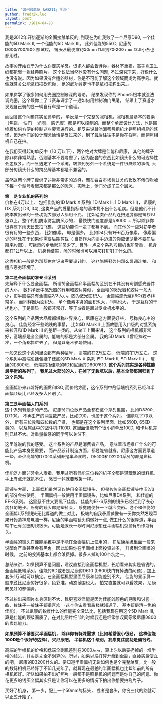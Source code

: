 ```yaml
---
title: '如何败单反 &#8211; 机身'
author: fredrik.luo
layout: post
permalink: /2014-04-28
---
```

我是2012年开始逐渐的全面接触单反的, 到现在为止我败了一个尼康D90, 一个佳能的5D Mark II, 一个佳能的5D Mark III。 此外佳能的550D, 尼康的D600/700/800 都试过， 镜头从最便宜的50mm f1.8到70-200 mm f2.8小白也都用过。

故事的开始在于为什么你要买单反。很多人都会告诉你，器材不重要，高手拿卫生纸都能曝一张经典照片。 这个说法当然也没有什么问题, 不过深究下来，好像什么也没有说。因为如果没有合适的器材，你是不可能了解这个领域而成为高手的。就像就算关公能拿扫把砍死你， 他的武功肯定也不是拿扫把练出来。。

<!--more-->

如果你学了很多如何用光圈控制景深的理论， 结果发现你的iPhone5根本就没法调光圈，这个跟你上了节赛车课学了一通如何用控制油门甩尾， 结果上了赛道才发现自己骑的是一辆自行车是一个道理。

而回答这个问题其实蛮简单的， 单反是一个完整的照相机，照相机最基本的要素（焦距， 快门， 光圈， 感光度）都是可以控制的，而整个单反设计方法，也是围绕着如何方便的控制这些要素进行的。相反来说其他消费照相机才是照相机界的妖怪，因为他们的设计理念恰恰是反过来的，到了最后往往不是你在拍照，而是照相机自己在拍。

在我们买得起的单反中（10 万以下），两个绝对大牌是佳能和尼康， 其他的牌子除非你非常熟悉，否则基本不要考虑了，因为配套的东西比如镜头什么的可选择性会差很多。而一旦选定了一个系统，转换到另外一个系统是一件很麻烦的事情, 大部分的镜头什么的跨品牌基本都是不兼容的。

虽然这两个牌子提供了非常非常多的选择，而在各自市场和公关的孜孜不倦的吹嘘下每一个型号看起来都是那么的优秀，实际上，他们分成了三个层次。

**第一是专业机的系列的**  
价格在4万以上， 包括佳能的1D Mark X 系列( 1D Mark II, 1 D Mark III)， 尼康的DX 系列( D3, D4), 这类产品的质量指标啥的基本挑不出什么毛病。但是他们不计成本做出来的一些功能大部分人都用不到。 比如这类产品的连拍速度都是每秒10张以上。整个相机防水防尘防风沙的， 最快快门速度都是1/8000 +. 所以除非你很喜欢下雨天出去拍飞碟， 这些功能你一辈子都用不到。 而其他的一些对初学者很有用的一些东西， 比如像素， 却是偏少， 比如D4只有1千6百万像素。 像素偏少的坏处在于如果你需要后期剪裁（ 当然作为向高手迈进的你应该尽量不要在后期来构图），可裁剪的余地就非常少了。另外一点这个系列的相机也非常重， 机身都在1公斤以上， 机身也结实，闲的时候也可以用来钉钉钉子什么的。

这类相机一般是为那帮体育记者需要设计的， 这也能解释为何那么强调连拍， 和适应恶劣环境了。

**第二是全画幅的准专业系列**  
先解释下什么是全画幅， 所谓的全画幅和半画幅的区别在于其没有阉割感光器件的大小， 数码单反中感光器的作用和胶片类似， 全画幅的感光器和胶片一般大小，而半画幅只有全画幅2/3大小。因为感光面积大， 全画幅感光度(ISO)要好非常多。 而同样因为面积大， 单个像素本身的面积也大，间隔也大， 于是互相的干扰也小，于是画质一般都非常好，等于或者是超过专业机水平的。

这个系列的产品两大品牌都堪称业界良心，尼康在这方面要好些， 号称良心中的良心。 佳能经常干些略贱的事情， 比如5D Mark II 上面故意用入门级的对焦系统来拉开和1D Mark III 的差距一类的。从做工上面来讲， 这个系列的相机都非常好，高端都是全金属的，低端的都是大部分金属。 我的5D Mark II 曾经摔过一次，一个角都摔进去了， 但是丝毫不影响使用。

一般来说这个系列里面都有两种型号， 高端的在2万左右， 低端的在1万左右。 这个系列中高端包括包括了佳能的5D Mark X 系列 (5D Mark II, 5D Mark III) ， 尼康的D800/E， 低端包括佳能的6D和尼康的D600/610. **这个系列其实是各种性能最平衡的系列了， 我见过大部分的人，在掉了无数坑以后，基本全部都回归到了这个系列。**

全画幅带来非常好的画质和ISO, 而价格方面，这个系列中的低端机系列已经和半画幅顶级比已经没多大区别了。

**第三是半画幅入门系列**  
这个系列有最多的产品， 尼康的四位数产品全都在这个系列里面， 比如D3200, D7100。 不再生产的两位数产品，比如D90，也属于这个系列。 佳能除了7D以外， 所有三位数和四位数的产品， 也都是在这个系列里面。比如550D, 650D一类的， 以及屌丝中的战斗机:1100D. 这里面佳能有个很小的单反100D, 和卡片机差别已经不大。对重量敏感的同学可以关注下。

这里说说的我的感受。 这个系列的产品是消费者产品， 意味着市场推广什么的可能比产品本身更重要， 而产品设计制造方面，都是能省就省。尼康这方面要厚道一些。至少高端的D7000系列都是半金属的，D5000和D3200系列的都是塑料机。

佳能这方面非常令人发指，我用过所有佳能三位数的机子全都是轻飘飘的塑料机，手上有点汗就抓不住， 感觉一抖就要散架一样。

而镜头方面， 半画幅机虽然可以使用全画幅镜头， 但是仅仅全画幅镜头中间2/3的部分会被使用。 半画幅机一般使用半画幅镜头，比如尼康DX系列， 和佳能的EF-S系列。 这里忍不住又要黑下佳能。 佳能的EF-S系列的镜头已经烂到了丧心病狂的地步。所有的镜头都是塑料头， 感觉随便扭一下就会变形。这个和佳能的全画幅L系列镜头无比厚道的做工对比， 极端的自我矛盾就像有一天你突然发现苹果开始造神舟电脑一样。尼康的半画幅镜头稍微好一点, 做工什么的很厚道，半画幅中还有金圈的顶级头，可能是很长一段时间尼康想在半画幅机型里有所作为有关。

半画幅的镜头在佳能系统中是不能在全画幅机上使用的， 在尼康系统里面一般来说暗角严重甚至会有黑角。因此如果你在半画幅上面投资过多， 升级到全画幅的时候， 之前的投资基本上都会浪费掉。很多人掉的100个坑之一。

总结来讲，如果预算不是问题，建议直接到全画幅机型，长期看来其实是省钱的。 全画幅低端系列，佳能的6D或者是尼康的D610 (D600快门有掉渣的问题），加上套头1万5就可以搞定。在全画幅机型里面尼康和佳能差别不大。 佳能的显示屏一般来说比尼康的好很多，色彩准，动态范围也大。 拍完直接就可以看效果， 尼康我见过的都偏黄。

不过拍出来图片本身区别不大，我更喜欢佳能是因为佳能的颜色的更暖和讨喜一些，拍妹子一般妹子都很喜欢 （这个你去看看影楼就知道了， 基本都是清一色的佳能）。 不过尼康的锐度什么的佳能完全没法比，包括我现在用这个5D Mark III, 算是佳能的顶级画质了，在对比图片细节的时候我还是经常惊叹同等级尼康D800的表现能力。

**如果预算不够要买半画幅机， 除非你有特殊需求（比如希望很小很轻， 这样佳能100D是个很好的选择），买尼康吧， 半幅机这个级别，我感觉佳能就是骗钱的**。

高端的半幅机的价格和低端全副机差别在3000左右，算上你以后要扔掉的一堆半幅的镜头，其实是完全不划算的。所以，如果以后打算升级到全副，直接买最便宜的吧， 尼康的D3200什么的。要知道半画幅机无论如何也是个完整单反，比一般的数码相机已经好了不知几光年了，就算现在最差的半画幅机也比10年前的所有相机都好。所以如果拍不出好照片一般都不是照相机的问题而是你自己的问题。你花更多的钱买全幅其实只是让你可以在更多的情况下拍出你想要拍的片子。

买好了机身， 第一步，配上一个50mm的标头， 或者是套头，你穷三代的路就可以正式开始了。 
